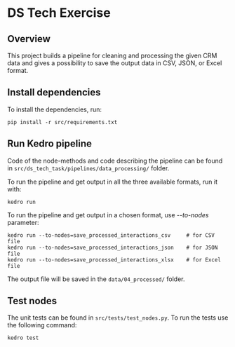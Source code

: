 # DS Tech Exercise

## Overview

This project builds a pipeline for cleaning and processing the given CRM data and gives a possibility to save the output
data in CSV, JSON, or Excel format.

## Install dependencies

To install the dependencies, run:

```
pip install -r src/requirements.txt
```

## Run Kedro pipeline

Code of the node-methods and code describing the pipeline can be found in `src/ds_tech_task/pipelines/data_processing/` folder.


To run the pipeline and get output in all the three available formats, run it with:

```
kedro run
```

To run the pipeline and get output in a chosen format, use <i>--to-nodes</i> parameter:

```
kedro run --to-nodes=save_processed_interactions_csv     # for CSV file
kedro run --to-nodes=save_processed_interactions_json    # for JSON file
kedro run --to-nodes=save_processed_interactions_xlsx    # for Excel file
```
The output file will be saved in the `data/04_processed/` folder.

## Test nodes

The unit tests can be found in `src/tests/test_nodes.py`. To run the tests use the following command:

```
kedro test
```
